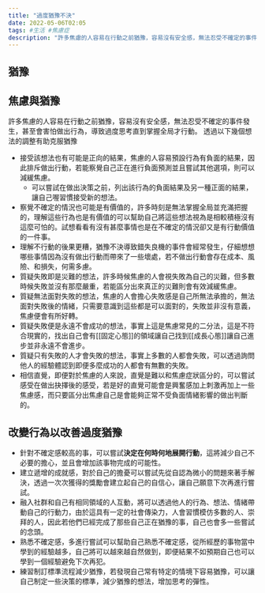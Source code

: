 ```yaml
---
title: "過度猶豫不決"
date: 2022-05-06T02:05
tags: #生活 #焦慮症 
description: "許多焦慮的人容易在行動之前猶豫，容易沒有安全感，無法忍受不確定的事件發生，甚至會害怕做出行為，導致過度思考直到掌握全局才行動..."
---
```

## 猶豫
## 焦慮與猶豫
許多焦慮的人容易在行動之前猶豫，容易沒有安全感，無法忍受不確定的事件發生，甚至會害怕做出行為，導致過度思考直到掌握全局才行動。
透過以下幾個想法的調整有助克服猶豫
- 接受該想法也有可能是正向的結果，焦慮的人容易預設行為有負面的結果，因此排斥做出行動，若能察覺自己正在進行負面預測並且嘗試其他選項，則可以減緩焦慮。
	- 可以嘗試在做出決策之前，列出該行為的負面結果及另一種正面的結果，讓自己喔習慣接受新的想法。
- 察覺不確定的情況也可能是有價值的，許多時刻是無法掌握全局並充滿把握的，理解這些行為也是有價值的可以幫助自己將這些想法視為是相較積極沒有這麼可怕的。試想看看有沒有甚麼事情也是在不確定的情況卻又是有行動價值的一件事。
- 理解不行動的後果更糟，猶豫不決導致錯失良機的事件會經常發生，仔細想想哪些事情因為沒有做出行動而帶來了一些壞處，若不做出行動會存在成本、風險、和損失，何需多慮。
- 質疑失敗即是災難的想法，許多時候焦慮的人會視失敗為自己的災難，但多數時候失敗並沒有那麼嚴重，若能區分出來真正的災難則會有效減緩焦慮。
- 質疑無法面對失敗的想法，焦慮的人會擔心失敗感是自己所無法承擔的，無法面對失敗後的情緒，只需要意識到這些都是可以面對的，失敗並非沒有意義，焦慮便會有所好轉。
- 質疑失敗便是永遠不會成功的想法，事實上這是焦慮常見的二分法，這是不符合現實的，找出自己會有[[固定心態]]的領域讓自己找到[[成長心態]]讓自己進步並非永遠不會進步。
- 質疑只有失敗的人才會失敗的想法，事實上多數的人都會失敗，可以透過詢問他人的經驗體認到即便多麼成功的人都會有無數的失敗。
- 相信直覺，即便對於焦慮的人來說，直覺是難以和焦慮症狀區分的，可以嘗試感受在做出抉擇後的感受，若是好的直覺可能會是興奮感加上刺激再加上一些焦慮感，而只要區分出焦慮自己是會能夠正常不受負面情緒影響的做出判斷的。
## 改變行為以改善過度猶豫
- 針對不確定感較高的事，可以嘗試**決定在何時何地展開行動**，這將減少自己不必要的擔心，並且會增加該事物完成的可能性。
- 建立遞增的成就感，對於自己的擔憂可以嘗試先從自認為微小的問題來著手解決，透過一次次獲得的獎勵會建立起自己的自信心，讓自己願意下次再進行嘗試。
- 融入社群和自己有相同領域的人互動，將可以透過他人的行為、想法、情緒帶動自己的行動力，由於這具有一定的社會傳染力，人會習慣模仿多數的人、崇拜的人，因此若他們已經完成了那些自己正在猶豫的事，自己也會多一些嘗試的念頭。
- 熟悉不確定感，多進行嘗試可以幫助自己熟悉不確定感，從所經歷的事物當中學到的經驗越多，自己將可以越來越自然做到，即便結果不如預期自己也可以學到一個經驗避免下次再犯。
- 練習制訂標準流程減少猶豫，若發現自己常有特定的情境下容易猶豫，可以讓自己制定一些決策的標準，減少猶豫的想法，增加思考的彈性。
